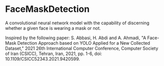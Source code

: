 # FaceMaskDetection
A convolutional neural network model with the capability of discerning whether a given face is wearing a mask or not.

Inspired by the following paper:
S. Abbasi, H. Abdi and A. Ahmadi, "A Face-Mask Detection Approach based on YOLO Applied for a New Collected Dataset," 2021 26th International Computer Conference, Computer Society of Iran (CSICC), Tehran, Iran, 2021, pp. 1-6, doi: 10.1109/CSICC52343.2021.9420599.
